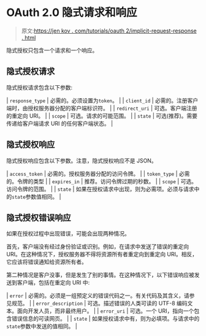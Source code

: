 # OAuth 2.0 隐式请求和响应

> 原文:[https://jen kov . com/tutorials/oauth 2/implicit-request-response . html](https://jenkov.com/tutorials/oauth2/implicit-request-response.html)

隐式授权只包含一个请求和一个响应。

## 隐式授权请求

隐式授权请求包含以下参数:

| `response_type` | 必需的。必须设置为`token`。 |
| `client_id` | 必需的。注册客户端时，由授权服务器分配的客户端标识符。 |
| `redirect_uri` | 可选。客户端注册的重定向 URI。 |
| `scope` | 可选。请求的可能范围。 |
| `state` | 可选(推荐)。需要传递给客户端请求 URI 的任何客户端状态。 |

## 隐式授权响应

隐式授权响应包含以下参数。注意，隐式授权响应不是 JSON。

| `access_token` | 必需的。授权服务器分配的访问令牌。 |
| `token_type` | 必需的。令牌的类型 |
| `expires_in` | 推荐。访问令牌过期的秒数。 |
| `scope` | 可选。访问令牌的范围。 |
| `state` | 如果在授权请求中出现，则为必需项。必须与请求中的`state`参数值相同。 |

## 隐式授权错误响应

如果在授权过程中出现错误，可能会出现两种情况。

首先，客户端没有经过身份验证或识别。例如，在请求中发送了错误的重定向 URI。在这种情况下，授权服务器不得将资源所有者重定向到重定向 URI。相反，它应该将错误通知给资源所有者。

第二种情况是客户没事，但是发生了别的事情。在这种情况下，以下错误响应被发送到客户端，包括在重定向 URI 中:

| `error` | 必需的。必须是一组预定义的错误代码之一。有关代码及其含义，请参见规范。 |
| `error_description` | 可选。描述错误的人类可读的 UTF-8 编码文本。面向开发人员，而非最终用户。 |
| `error_uri` | 可选。一个 URI，指向一个包含错误信息的可读网页。 |
| `state` | 如果授权请求中有，则为必填项。与请求中的`state`参数中发送的值相同。 |
